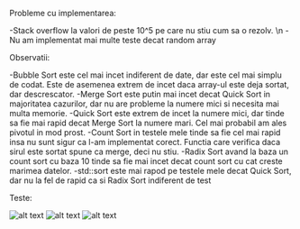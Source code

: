Probleme cu implementarea:

  -Stack overflow la valori de peste 10^5 pe care nu stiu cum sa o rezolv. \n
  -Nu am implementat mai multe teste decat random array

Observatii:

  -Bubble Sort este cel mai incet indiferent de date, dar este cel mai simplu de codat. Este de asemenea extrem de incet daca array-ul este deja sortat, dar descrescator.
  -Merge Sort este putin mai incet decat Quick Sort in majoritatea cazurilor, dar nu are probleme la numere mici si necesita mai multa memorie. 
  -Quick Sort este extrem de incet la numere mici, dar tinde sa fie mai rapid decat Merge Sort la numere mari. Cel mai probabil am ales pivotul in mod prost.
  -Count Sort in testele mele tinde sa fie cel mai rapid insa nu sunt sigur ca l-am implementat corect. Functia care verifica daca sirul este sortat spune ca merge, 
  deci nu stiu.
  -Radix Sort avand la baza un count sort cu baza 10 tinde sa fie mai incet decat count sort cu cat creste marimea datelor. 
  -std::sort este mai rapod pe testele mele decat Quick Sort, dar nu la fel de rapid ca si Radix Sort indiferent de test
  
  Teste:
  
  ![alt text](https://i.imgur.com/yoLfFWV.png)
  ![alt text](https://i.imgur.com/B2j0WIf.png)
  ![alt text](https://i.imgur.com/PZq86eJ.png)
